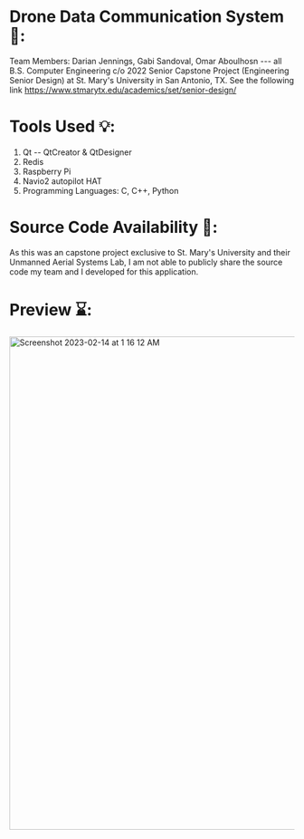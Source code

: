 # Drone Data Communication System 🚁:
Team Members: Darian Jennings, Gabi Sandoval, Omar Aboulhosn --- all B.S. Computer Engineering c/o 2022
Senior Capstone Project (Engineering Senior Design) at St. Mary's University in San Antonio, TX. See the following link https://www.stmarytx.edu/academics/set/senior-design/

# Tools Used 💡:
1. Qt -- QtCreator & QtDesigner
2. Redis 
3. Raspberry Pi 
4. Navio2 autopilot HAT
5. Programming Languages: C, C++, Python

# Source Code Availability 📂:
As this was an capstone project exclusive to St. Mary's University and their Unmanned Aerial Systems Lab, I am not able to publicly share the source code my team and I developed for this application.

# Preview ⌛: 
 <img width="871" alt="Screenshot 2023-02-14 at 1 16 12 AM" src="https://user-images.githubusercontent.com/59739081/218654824-1b271814-6a31-4c73-9d34-497ed26dd508.png">
